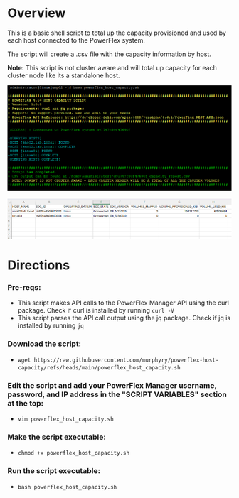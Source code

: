 # Overview
This is a basic shell script to total up the capacity provisioned and used by each host connected to the PowerFlex system.

The script will create a .csv file with the capacity information by host.

**Note:** This script is not cluster aware and will total up capacity for each cluster node like its a standalone host.

![Screenshot of the script being run.](https://github.com/murphyry/powerflex-host-capacity/blob/main/script_output_example.PNG)

![Screenshot of the csv output.](https://github.com/murphyry/powerflex-host-capacity/blob/main/csv_example.png)

# Directions
### Pre-reqs:
- This script makes API calls to the PowerFlex Manager API using the curl package. Check if curl is installed by running ```curl -V```
- This script parses the API call output using the jq package. Check if jq is installed by running ```jq```
### Download the script:
- ```wget https://raw.githubusercontent.com/murphyry/powerflex-host-capacity/refs/heads/main/powerflex_host_capacity.sh```
### Edit the script and add your PowerFlex Manager username, password, and IP address in the "SCRIPT VARIABLES" section at the top:
- ```vim powerflex_host_capacity.sh```
### Make the script executable:
- ```chmod +x powerflex_host_capacity.sh```
### Run the script executable:
- ```bash powerflex_host_capacity.sh```

